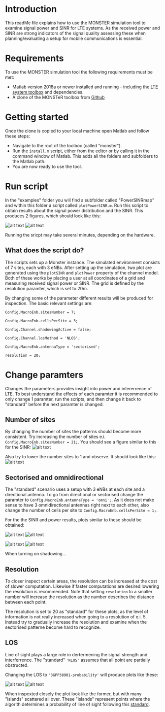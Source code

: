 
# Introduction
This readMe file explains how to use the MONSTER simulation tool to examine signal power and SINR for LTE systems. As the received power and SINR are strong indicators of the signal quality assessing these when planning/evaluating a setup for mobile communications is essential. 

# Requirements
To use the MONSTER simulation tool the following requirements must be met:

* Matlab version 2018a or newer installed and running - including the [LTE system toolbox](https://se.mathworks.com/products/lte-system.html) and dependencies.
* A clone of the MONSTeR toolbox from [Github](https://github.com/Sonohi/monster)

# Getting started
Once the clone is copied to your local machine open Matlab and follow these steps:
* Navigate to the root of the toolbox (called "monster"). 
* Run the `install.m` script, either from the editor or by calling it in the command window of Matlab. This adds all the folders and subfolders to the Matlab path. 
* You are now ready to use the tool.

# Run script
In the "examples" folder you will find a subfolder called "PowerSINRmap" and within this folder a script called `plotPowerSINR.m`. Run this script to obtain results about the signal power distribution and the SINR. This produces 2 figures, which should look like this:

![alt text](figures/power_7_sites.png "Power map")
![alt text](figures/SINR_7_sites.png "SINR map")

Running the sricpt may take several minutes, depending on the hardware.

## What does the script do?
The scripts sets up a Monster instance. The simulated environment consists of 7 sites, each with 3 eNBs. After setting up the simulation, two plot are generated using the `plotSINR` and `plotPower` property of the channel model. Both of these works by placing a user at all coordinates of a grid and measuring received signal power or SINR. The grid is defined by the resolution paramter, which is set to 20m. 

By changing some of the parameter different results will be produced for inspection. The basic relevant settings are:

`Config.MacroEnb.sitesNumber = 7;`

`Config.MacroEnb.cellsPerSite = 3;`

`Config.Channel.shadowingActive = false;`

`Config.Channel.losMethod = 'NLOS';`

`Config.MacroEnb.antennaType = 'sectorised';`

`resolution = 20;`

# Change paramters
Changes the parameters provides insight into power and intererrence of LTE. To best understand the effects of each paramter it is recommended to only change 1 paramter, run the scripts, and then change it back to "standard" before the next paramter is changed.

## Number of sites
By changing the number of sites the patterns should become more consistent. Try increasing the number of sites e.i. `Config.MacroEnb.sitesNumber = 21;`. You should see a figure similar to this for the SINR:
![alt text](figures/SINR_21_sites.png "SINR map 21 sites")

Also try to lower the number sites to 1 and observe. It should look like this:
![alt text](figures/SINR_1_site.png "SINR map 1 site")


## Sectorised and omnidirectional
The "standard" scenario uses a setup with 3 eNBs at each site and a directional antenna. To go from directional or sectorised change the paramter to `Config.MacroEnb.antennaType = 'omni';`. As it does not make sense to have 3 omnidirectional antennas right next to each other, also change the number of cells per site to `Config.MacroEnb.cellsPerSite = 1;`. 

For the the SINR and power results, plots similar to these should be obtained:

![alt text](figures/SINR_7_sites_omni.png "SINR map omni")
![alt text](figures/power_7_sites_omni.png "Power map omni")


[comment]: <## Shadowing>
[comment]: <Turning on the shadowing produces some different plots. Turn on shadowing by setting `Config.Channel.shadowingActive = true;`. Now plots like these should be obtained:>


![alt text](figures/SINR_7_sites_shadow.png "SINR map shadowing")
![alt text](figures/power_7_sites_shadow.png "Power map shadowing")

When turning on shadowing...

## Resolution
To closer inspect certain areas, the resolution can be increased at the cost of slower computation. Likewise if faster computations are desired lowering the resolution is recommended. Note that setting `resolution` to a smaller number will increase the resolution as the number describes the distance between each point.

The resolution is set to 20 as "standard" for these plots, as the level of information is not really increased when going to a resolution of e.i. 5. Instead try to gradually increase the resolution and examine when the sectorised patterne become hard to recognize. 

## LOS
Line of sight plays a large role in dertermening the signal strength and interferrence. The "standard" `'NLOS'` assumes that all point are partially obstructed. 

Changing the LOS to `'3GPP38901-probability'` will produce plots like these:

![alt text](figures/SINR_7_sites_3gppLOS.png "SINR map 3GPP-LOS")
![alt text](figures/power_7_sites_3gppLOS.png "Power map 3GPP-LOS")

When inspexted closely the plot look like the former, but with many "islands" scattered all over. These "islands" represent points where the algorith determines a probability of line of sight following this [standard](https://www.etsi.org/deliver/etsi_tr/138900_138999/138901/14.03.00_60/tr_138901v140300p.pdf).


[comment]: <Changing the LOS method to `'LOS'`...>

[comment]: <![alt text](figures/SINR_7_sites_LOS.png "SINR map LOS")>
[comment]: <![alt text](figures/power_7_sites_LOS.png "Power map LOS")>


